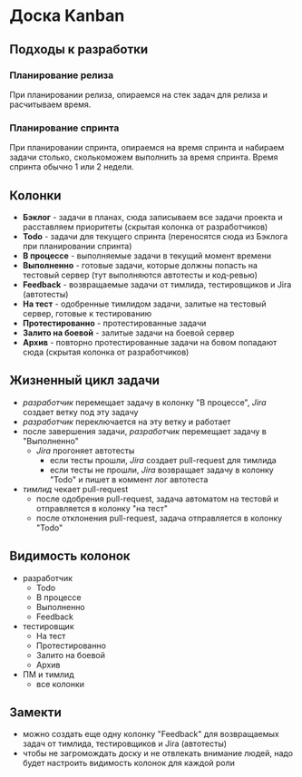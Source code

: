 # Доска Kanban

## Подходы к разработки

### Планирование релиза

При планировании релиза, опираемся на стек задач для релиза и расчитываем время.

### Планирование спринта

При планировании спринта, опираемся на время спринта и набираем задачи столько, 
сколькоможем выполнить за время спринта.
Время спринта обычно 1 или 2 недели.

## Колонки

* **Бэклог** - задачи в планах, сюда записываем все задачи проекта и расставляем приоритеты (скрытая колонка от разработчиков)
* **Todo** - задачи для текущего спринта (переносятся сюда из Бэклога при планировании спринта)
* **В процессе** - выполняемые задачи в текущий момент времени
* **Выполненно** - готовые задачи, которые должны попасть на тестовый сервер (тут выполняются автотесты и код-ревью)
* **Feedback** - возвращаемые задачи от тимлида, тестировщиков и Jira (автотесты)
* **На тест** - одобренные тимлидом задачи, залитые на тестовый сервер, готовые к тестированию
* **Протестированно** - протестированные задачи
* **Залито на боевой** - залитые задачи на боевой сервер
* **Архив** - повторно протестированные задачи на бовом попадают сюда (скрытая колонка от разработчиков)

## Жизненный цикл задачи

* _разработчик_ перемещает задачу в колонку "В процессе", _Jira_ создает ветку под эту задачу
* _разработчик_ переключается на эту ветку и работает
* после завершения задачи, _разработчик_ перемещает задачу в "Выполненно"
	* _Jira_ прогоняет автотесты
		* если тесты прошли, _Jira_ создает pull-request для тимлида
		* если тесты не прошли, _Jira_ возвращает задачу в колонку "Todo" и пишет в коммент лог автотеста
* _тимлид_ чекает pull-request
	* после одобрения pull-request, задача автоматом на тестовй и отправляется в колонку "на тест"
	* после отклонения pull-request, задача отправляется в колонку "Todo"

## Видимость колонок

* разработчик
	* Todo
	* В процессе
	* Выполненно
	* Feedback
* тестировщик
	* На тест
	* Протестированно
	* Залито на боевой
	* Архив
* ПМ и тимлид
    * все колонки

## Замекти

* можно создать еще одну колонку "Feedback" для возвращаемых задач от тимлида, тестировщиков и Jira (автотесты)
* чтобы не загромождать доску и не отвлекать внимание людей, надо будет настроить видимость колонок для каждой роли
